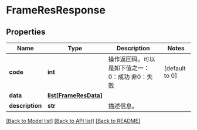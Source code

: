 # FrameResResponse

## Properties
Name | Type | Description | Notes
------------ | ------------- | ------------- | -------------
**code** | **int** | 操作返回码。可以是如下值之一： 0：成功 非0：失败  | [default to 0]
**data** | [**list[FrameResData]**](FrameResData.md) |  | 
**description** | **str** | 描述信息。 | 

[[Back to Model list]](../README.md#documentation-for-models) [[Back to API list]](../README.md#documentation-for-api-endpoints) [[Back to README]](../README.md)


